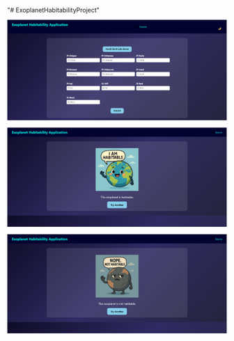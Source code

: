 "# ExoplanetHabitabilityProject" 

![Screen](image-2.png)

![Habitable](image.png)

![Not Habitable](image-1.png)